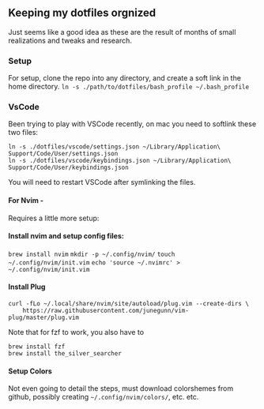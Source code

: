 ## Keeping my dotfiles orgnized

Just seems like a good idea as these are the result of months of small realizations and
tweaks and research.

### Setup

For setup, clone the repo into any directory, and create a soft link in the home
directory.
`ln -s ./path/to/dotfiles/bash_profile ~/.bash_profile`

### VsCode
Been trying to play with VSCode recently, on mac you need to softlink these two files:
```
ln -s ./dotfiles/vscode/settings.json ~/Library/Application\ Support/Code/User/settings.json
ln -s ./dotfiles/vscode/keybindings.json ~/Library/Application\ Support/Code/User/keybindings.json
```
You will need to restart VSCode after symlinking the files.

#### For Nvim -
Requires a little more setup:

#### Install nvim and setup config files:
  `brew install nvim`
  `mkdir -p ~/.config/nvim/`
  `touch ~/.config/nvim/init.vim`
  `echo 'source ~/.nvimrc' > ~/.config/nvim/init.vim`

#### Install Plug
```
curl -fLo ~/.local/share/nvim/site/autoload/plug.vim --create-dirs \
    https://raw.githubusercontent.com/junegunn/vim-plug/master/plug.vim
```

Note that for fzf to work, you also have to
```
brew install fzf
brew install the_silver_searcher
```

#### Setup Colors
  Not even going to detail the steps, must download colorshemes from github,
  possibly creating `~/.config/nvim/colors/`, etc. etc.

